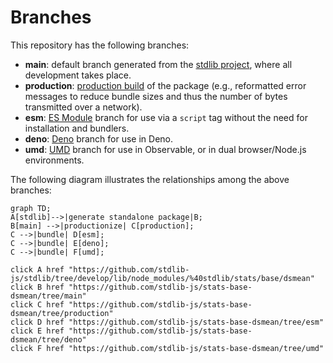 <!--

@license Apache-2.0

Copyright (c) 2022 The Stdlib Authors.

Licensed under the Apache License, Version 2.0 (the "License");
you may not use this file except in compliance with the License.
You may obtain a copy of the License at

    http://www.apache.org/licenses/LICENSE-2.0

Unless required by applicable law or agreed to in writing, software
distributed under the License is distributed on an "AS IS" BASIS,
WITHOUT WARRANTIES OR CONDITIONS OF ANY KIND, either express or implied.
See the License for the specific language governing permissions and
limitations under the License.

-->

# Branches

This repository has the following branches:

-   **main**: default branch generated from the [stdlib project][stdlib-url], where all development takes place.
-   **production**: [production build][production-url] of the package (e.g., reformatted error messages to reduce bundle sizes and thus the number of bytes transmitted over a network).
-   **esm**: [ES Module][esm-url] branch for use via a `script` tag without the need for installation and bundlers.
-   **deno**: [Deno][deno-url] branch for use in Deno.
-   **umd**: [UMD][umd-url] branch for use in Observable, or in dual browser/Node.js environments.

The following diagram illustrates the relationships among the above branches:

```mermaid
graph TD;
A[stdlib]-->|generate standalone package|B;
B[main] -->|productionize| C[production];
C -->|bundle| D[esm];
C -->|bundle| E[deno];
C -->|bundle| F[umd];

click A href "https://github.com/stdlib-js/stdlib/tree/develop/lib/node_modules/%40stdlib/stats/base/dsmean"
click B href "https://github.com/stdlib-js/stats-base-dsmean/tree/main"
click C href "https://github.com/stdlib-js/stats-base-dsmean/tree/production"
click D href "https://github.com/stdlib-js/stats-base-dsmean/tree/esm"
click E href "https://github.com/stdlib-js/stats-base-dsmean/tree/deno"
click F href "https://github.com/stdlib-js/stats-base-dsmean/tree/umd"
```

[stdlib-url]: https://github.com/stdlib-js/stdlib/tree/develop/lib/node_modules/%40stdlib/stats/base/dsmean
[production-url]: https://github.com/stdlib-js/stats-base-dsmean/tree/production
[deno-url]: https://github.com/stdlib-js/stats-base-dsmean/tree/deno
[umd-url]: https://github.com/stdlib-js/stats-base-dsmean/tree/umd
[esm-url]: https://github.com/stdlib-js/stats-base-dsmean/tree/esm